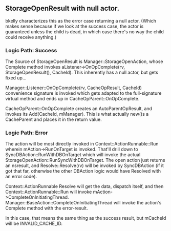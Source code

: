 ## StorageOpenResult with null actor.
bkelly characterizes this as the error case returning a null actor.  (Which
makes sense because if we look at the success case, the actor is guaranteed
unless the child is dead, in which case there's no way the child could receive
anything.)

### Logic Path: Success ###

The Source of StorageOpenResult is Manager::StorageOpenAction, whose Complete
method invokes aListener->OnOpComplete(rv, StorageOpenResult(), CacheId).  This
inherently has a null actor, but gets fixed up...

Manager::Listener::OnOpComplete(rv, CacheOpResult, CacheId) convenience
signature is invoked which gets adapted to the full-signature virtual method
and ends up in CacheOpParent::OnOpComplete.

CacheOpParent::OnOpComplete creates an AutoParentOpResult, and invokes its
Add(CacheId, mManager).  This is what actually new()s a CacheParent and places
it in the return value.

### Logic Path: Error ###

The action will be most directly invoked in Context::ActionRunnable::Run wherein
mAction->RunOnTarget is invoked.  That'll drill down to
SyncDBAction::RunWithDBOnTarget which will invoke the actual
StorageOpenAction::RunSyncWithDBOnTarget.  The open action just returns an
nsresult, and Resolve::Resolve(rv) will be invoked by SyncDBAction (if it got
that far, otherwise the other DBAction logic would have Resolved with an error
code).

Context::ActionRunnable Resolve will get the data, dispatch itself, and then
Context::ActionRunnable::Run will invoke mAction->CompleteOnInitiatingThread.
Manager::BaseAction::CompleteOnInitiatingThread will invoke the action's
Complete method with the error-result.

In this case, that means the same thing as the success result, but mCacheId will
be INVALID_CACHE_ID.
